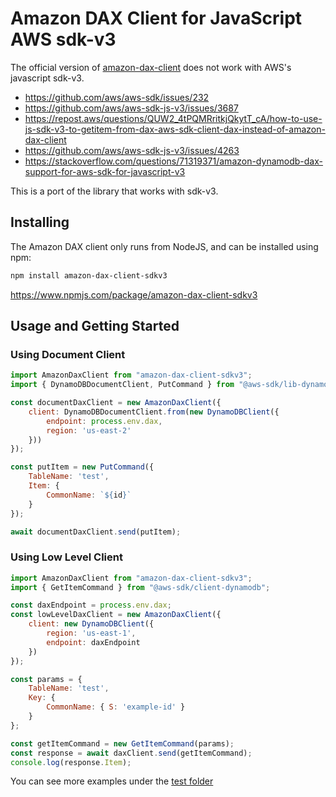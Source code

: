 # Amazon DAX Client for JavaScript AWS sdk-v3

The official version of [amazon-dax-client](https://www.npmjs.com/package/amazon-dax-client) does not work with AWS's javascript sdk-v3.

- https://github.com/aws/aws-sdk/issues/232
- https://github.com/aws/aws-sdk-js-v3/issues/3687
- https://repost.aws/questions/QUW2_4tPQMRritkjQkytT_cA/how-to-use-js-sdk-v3-to-getitem-from-dax-aws-sdk-client-dax-instead-of-amazon-dax-client
- https://github.com/aws/aws-sdk-js-v3/issues/4263
- https://stackoverflow.com/questions/71319371/amazon-dynamodb-dax-support-for-aws-sdk-for-javascript-v3

This is a port of the library that works with sdk-v3.

## Installing
The Amazon DAX client only runs from NodeJS, and can be installed using npm:
```sh
npm install amazon-dax-client-sdkv3
```

https://www.npmjs.com/package/amazon-dax-client-sdkv3

## Usage and Getting Started

### Using Document Client
```javascript
import AmazonDaxClient from "amazon-dax-client-sdkv3";
import { DynamoDBDocumentClient, PutCommand } from "@aws-sdk/lib-dynamodb";

const documentDaxClient = new AmazonDaxClient({
    client: DynamoDBDocumentClient.from(new DynamoDBClient({
        endpoint: process.env.dax,
        region: 'us-east-2'
    }))
});

const putItem = new PutCommand({
    TableName: 'test',
    Item: {
        CommonName: `${id}`
    }
});

await documentDaxClient.send(putItem);
```

### Using Low Level Client
```javascript
import AmazonDaxClient from "amazon-dax-client-sdkv3";
import { GetItemCommand } from "@aws-sdk/client-dynamodb";

const daxEndpoint = process.env.dax;
const lowLevelDaxClient = new AmazonDaxClient({
    client: new DynamoDBClient({
        region: 'us-east-1',
        endpoint: daxEndpoint
    })
});

const params = {
    TableName: 'test',
    Key: {
        CommonName: { S: 'example-id' }
    }
};

const getItemCommand = new GetItemCommand(params);
const response = await daxClient.send(getItemCommand);
console.log(response.Item);
```

You can see more examples under the [test folder](https://github.com/kwojcicki/amazon-dax-client-v3/tree/main/test)